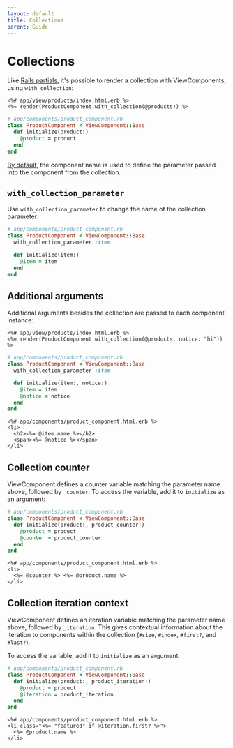 ```yaml
---
layout: default
title: Collections
parent: Guide
---
```


# Collections

Like [Rails partials](https://guides.rubyonrails.org/layouts_and_rendering.html#rendering-collections), it's possible to render a collection with ViewComponents, using `with_collection`:

```erb
<%# app/view/products/index.html.erb %>
<%= render(ProductComponent.with_collection(@products)) %>
```

```ruby
# app/components/product_component.rb
class ProductComponent < ViewComponent::Base
  def initialize(product:)
    @product = product
  end
end
```

[By default](https://github.com/github/view_component/blob/89f8fab4609c1ef2467cf434d283864b3c754473/lib/view_component/base.rb#L249), the component name is used to define the parameter passed into the component from the collection.

## `with_collection_parameter`

Use `with_collection_parameter` to change the name of the collection parameter:

```ruby
# app/components/product_component.rb
class ProductComponent < ViewComponent::Base
  with_collection_parameter :item

  def initialize(item:)
    @item = item
  end
end
```

## Additional arguments

Additional arguments besides the collection are passed to each component instance:

```erb
<%# app/view/products/index.html.erb %>
<%= render(ProductComponent.with_collection(@products, notice: "hi")) %>
```

```ruby
# app/components/product_component.rb
class ProductComponent < ViewComponent::Base
  with_collection_parameter :item

  def initialize(item:, notice:)
    @item = item
    @notice = notice
  end
end
```

```erb
<%# app/components/product_component.html.erb %>
<li>
  <h2><%= @item.name %></h2>
  <span><%= @notice %></span>
</li>
```

## Collection counter

ViewComponent defines a counter variable matching the parameter name above, followed by `_counter`. To access the variable, add it to `initialize` as an argument:

```ruby
# app/components/product_component.rb
class ProductComponent < ViewComponent::Base
  def initialize(product:, product_counter:)
    @product = product
    @counter = product_counter
  end
end
```

```erb
<%# app/components/product_component.html.erb %>
<li>
  <%= @counter %> <%= @product.name %>
</li>
```

## Collection iteration context

ViewComponent defines an iteration variable matching the parameter name above, followed by `_iteration`. This gives contextual information about the iteration to components within the collection (`#size`, `#index`, `#first?`, and `#last?`).

To access the variable, add it to `initialize` as an argument:

```ruby
# app/components/product_component.rb
class ProductComponent < ViewComponent::Base
  def initialize(product:, product_iteration:)
    @product = product
    @iteration = product_iteration
  end
end
```

```erb
<%# app/components/product_component.html.erb %>
<li class="<%= "featured" if @iteration.first? %>">
  <%= @product.name %>
</li>
```

